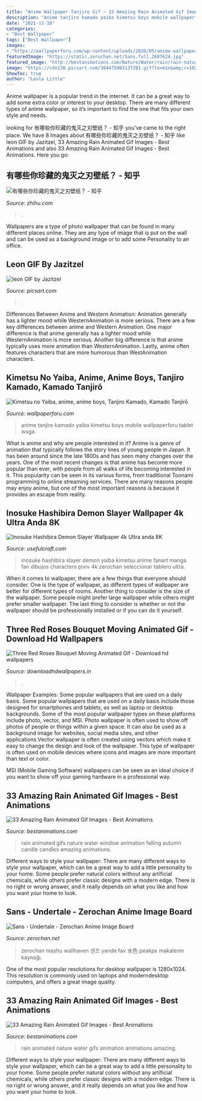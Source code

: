 ```yaml
---
title: "Anime Wallpaper Tanjiro Gif ~ 33 Amazing Rain Animated Gif Images"
description: "Anime tanjiro kamado yaiba kimetsu boys mobile wallpaperforu tablet wxga"
date: "2021-11-18"
categories:
- "Best Wallpaper"
tags: ["Best Wallpaper"]
images:
- "https://wallpaperforu.com/wp-content/uploads/2020/05/anime-wallpaper-200528185228281350x2400.jpg"
featuredImage: "https://static.zerochan.net/Sans.full.2687624.jpg"
featured_image: "http://bestanimations.com/Nature/Water/rain/rain-nature-animated-gif-10.gif"
image: "https://cdn130.picsart.com/304475903137201.gif?to=min&amp;r=1024"
ShowToc: true
author: "Leola Little"
---
```



Anime wallpaper is a popular trend in the internet. It can be a great way to add some extra color or interest to your desktop. There are many different types of anime wallpaper, so it’s important to find the one that fits your own style and needs.

	

		
looking for 有哪些你珍藏的鬼灭之刃壁纸？ - 知乎 you've came to the right place. We have 8 Images about 有哪些你珍藏的鬼灭之刃壁纸？ - 知乎 like leon GIF by Jazitzel, 33 Amazing Rain Animated Gif Images - Best Animations and also 33 Amazing Rain Animated Gif Images - Best Animations. Here you go:
		
    
## 有哪些你珍藏的鬼灭之刃壁纸？ - 知乎

<img loading=lazy src="https://pic3.zhimg.com/v2-09d9a4b0086facc840c1ed2dad30b1e0_r.jpg?source=1940ef5c" onerror="this.onerror=null;this.src='https://tse2.mm.bing.net/th?id=OIP.BciFNf3ZNU57GmMKgcD1pgHaEc&amp;pid=15.1';" alt="有哪些你珍藏的鬼灭之刃壁纸？ - 知乎">

_Source: zhihu.com_

>. 

	



Wallpapers are a type of photo wallpaper that can be found in many different places online. They are any type of image that is put on the wall and can be used as a background image or to add some Personality to an office.

    
## Leon GIF By Jazitzel

<img loading=lazy src="https://cdn130.picsart.com/304475903137201.gif?to=min&amp;r=1024" onerror="this.onerror=null;this.src='https://tse2.mm.bing.net/th?id=OIP.oIAJguYd5O2oG3nYqeliqAHaKC&amp;pid=15.1';" alt="leon GIF by Jazitzel">

_Source: picsart.com_

>. 

	

Differences Between Anime and Western Animation: Animation generally has a lighter mood while WesternAnimation is more serious.
There are a few key differences between anime and Western Animation. One major difference is that anime generally has a lighter mood while WesternAnimation is more serious. Another big difference is that anime typically uses more animation than WesternAnimation. Lastly, anime often features characters that are more humorous than WestAnimation characters.

    
## Kimetsu No Yaiba, Anime, Anime Boys, Tanjiro Kamado, Kamado Tanjirō

<img loading=lazy src="https://wallpaperforu.com/wp-content/uploads/2020/05/anime-wallpaper-200528185228281350x2400.jpg" onerror="this.onerror=null;this.src='https://tse2.mm.bing.net/th?id=OIP.QGW25_6ZRh7PYYH0MIjsbQHaNK&amp;pid=15.1';" alt="Kimetsu no Yaiba, anime, anime boys, Tanjiro Kamado, Kamado Tanjirō">

_Source: wallpaperforu.com_

>anime tanjiro kamado yaiba kimetsu boys mobile wallpaperforu tablet wxga. 

	

What is anime and why are people interested in it?
Anime is a genre of animation that typically follows the story lines of young people in Japan. It has been around since the late 1800s and has seen many changes over the years. One of the most recent changes is that anime has become more popular than ever, with people from all walks of life becoming interested in it. This popularity can be seen in its various forms, from traditional Toonami programming to online streaming services. There are many reasons people may enjoy anime, but one of the most important reasons is because it provides an escape from reality.

    
## Inosuke Hashibira Demon Slayer Wallpaper 4k Ultra Anda 8K

<img loading=lazy src="http://www.usefulcraft.com/wp-content/uploads/2019/11/Inosuke-Hashibira14.jpg" onerror="this.onerror=null;this.src='https://tse1.mm.bing.net/th?id=OIP._ULew72CT29MwFaB9wtqzQHaNK&amp;pid=15.1';" alt="Inosuke Hashibira Demon Slayer Wallpaper 4k Ultra anda 8K">

_Source: usefulcraft.com_

>inosuke hashibira slayer demon yaiba kimetsu anime fanart manga fan dibujos characters pixiv 4k zerochan seleccionar tablero ultra. 

	

When it comes to wallpaper, there are a few things that everyone should consider. One is the type of wallpaper, as different types of wallpaper are better for different types of rooms. Another thing to consider is the size of the wallpaper. Some people might prefer large wallpaper while others might prefer smaller wallpaper. The last thing to consider is whether or not the wallpaper should be professionally installed or if you can do it yourself.

    
## Three Red Roses Bouquet Moving Animated Gif - Download Hd Wallpapers

<img loading=lazy src="https://downloadhdwallpapers.in/wp-content/uploads/2018/09/Three-Red-Roses-Bouquet-Moving-Animated-Gif-270x480.gif" onerror="this.onerror=null;this.src='https://tse4.mm.bing.net/th?id=OIP.o1BY3ZpEARM0YNy1p0MFYQAAAA&amp;pid=15.1';" alt="Three Red Roses Bouquet Moving Animated Gif - Download hd wallpapers">

_Source: downloadhdwallpapers.in_

>. 

	

Wallpaper Examples: Some popular wallpapers that are used on a daily basis.
Some popular wallpapers that are used on a daily basis include those designed for smartphones and tablets, as well as laptop or desktop backgrounds. Some of the most popular wallpaper types on these platforms include photo, vector, and MSI. 
Photo wallpaper is often used to show off photos of people or things within a given space. It can also be used as a background image for websites, social media sites, and other applications.Vector wallpaper is often created using vectors which make it easy to change the design and look of the wallpaper. This type of wallpaper is often used on mobile devices where icons and images are more important than text or color. 

MSI (Mobile Gaming Software) wallpapers can be seen as an ideal choice if you want to show off your gaming hardware in a professional way.

    
## 33 Amazing Rain Animated Gif Images - Best Animations

<img loading=lazy src="http://bestanimations.com/Nature/Water/rain/rain-nature-animated-gif-10.gif" onerror="this.onerror=null;this.src='https://tse3.mm.bing.net/th?id=OIP.3Qc-HdfirIGyaZqHjWjsBgHaD0&amp;pid=15.1';" alt="33 Amazing Rain Animated Gif Images - Best Animations">

_Source: bestanimations.com_

>rain animated gifs nature water window animation falling autumn candle candles amazing animations. 

	

Different ways to style your wallpaper:
There are many different ways to style your wallpaper, which can be a great way to add a little personality to your home. Some people prefer natural colors without any artificial chemicals, while others prefer classic designs with a modern edge. There is no right or wrong answer, and it really depends on what you like and how you want your home to look.

    
## Sans - Undertale - Zerochan Anime Image Board

<img loading=lazy src="https://static.zerochan.net/Sans.full.2687624.jpg" onerror="this.onerror=null;this.src='https://tse3.mm.bing.net/th?id=OIP.w8lDkzRAivQIjLqdQYPSSgHaKe&amp;pid=15.1';" alt="Sans - Undertale - Zerochan Anime Image Board">

_Source: zerochan.net_

>zerochan mashu wallhaven 샌즈 yande fav 水色 peakpx makalenin kaynağı. 

	

One of the most popular resolutions for desktop wallpaper is 1280x1024. This resolution is commonly used on laptops and moderndesktop computers, and offers a great image quality.

    
## 33 Amazing Rain Animated Gif Images - Best Animations

<img loading=lazy src="http://bestanimations.com/Nature/Water/rain/rain-nature-animated-gif-27.gif" onerror="this.onerror=null;this.src='https://tse4.mm.bing.net/th?id=OIP.9rhRaQGHQIwa9nC9-9n1BwHaHa&amp;pid=15.1';" alt="33 Amazing Rain Animated Gif Images - Best Animations">

_Source: bestanimations.com_

>rain animated nature water gifs animation animations amazing. 

	

Different ways to style your wallpaper:
There are many different ways to style your wallpaper, which can be a great way to add a little personality to your home. Some people prefer natural colors without any artificial chemicals, while others prefer classic designs with a modern edge. There is no right or wrong answer, and it really depends on what you like and how you want your home to look.

